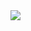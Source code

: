 <img src="https://cdnb.artstation.com/p/assets/images/images/021/733/457/original/s-nazifa-s-krpk.gif?1572764558">




